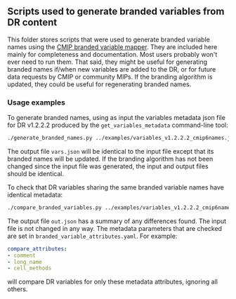 ## Scripts used to generate branded variables from DR content

This folder stores scripts that were used to generate branded variable names using the [CMIP branded variable mapper](https://github.com/znicholls/CMIP-branded-variable-mapper).
They are included here mainly for completeness and documentation.
Most users probably won't ever need to run them.
That said, they might be useful for generating branded names if/when new variables are added to the DR, or for future data requests by CMIP or community MIPs.
If the branding algorithm is updated, they could be useful for regenerating branded names.

### Usage examples

To generate branded names, using as input the variables metadata json file for DR v1.2.2.2 produced by the `get_variables_metadata` command-line tool:
```bash
./generate_branded_names.py ../examples/variables_v1.2.2.2_cmip6names.json vars.json
```
The output file `vars.json` will be identical to the input file except that its branded names will be updated.
If the branding algorithm has not been changed since the input file was generated, the input and output files should be identical.

To check that DR variables sharing the same branded variable names have identical metadata:
```bash
./compare_branded_variables.py ../examples/variables_v1.2.2.2_cmip6names.json out.json
```
The output file `out.json` has a summary of any differences found.
The input file is not changed in any way.
The metadata parameters that are checked are set in `branded_variable_attributes.yaml`.
For example:
```yaml
compare_attributes:
- comment
- long_name
- cell_methods
```
will compare DR variables for only these metadata attributes, ignoring all others.

